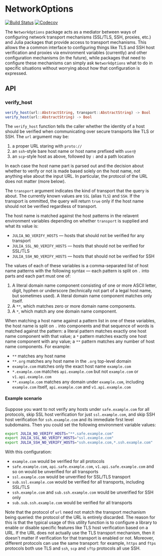 # NetworkOptions

[![Build Status](https://travis-ci.com/JuliaLang/NetworkOptions.jl.svg?branch=master)](https://travis-ci.com/JuliaLang/NetworkOptions.jl)
[![Codecov](https://codecov.io/gh/JuliaLang/NetworkOptions.jl/branch/master/graph/badge.svg)](https://codecov.io/gh/JuliaLang/NetworkOptions.jl)

The `NetworkOptions` package acts as a mediator between ways of configuring
network transport mechanisms (SSL/TLS, SSH, proxies, etc.) and Julia packages
that provide access to transport mechanisms. This allows the a common interface
to configuring things like TLS and SSH host verification and proxies via
environment variables (currently) and other configuration mechanisms (in the
future), while packages that need to configure these mechanisms can simply
ask `NetworkOptions` what to do in specific situations without worrying about
how that configuration is expressed.

## API

### verify_host

```jl
verify_host(url::AbstractString, transport::AbstractString) -> Bool
verify_host(url::AbstractString) -> Bool
```
The `verify_host` function tells the caller whether the identity of a host
should be verified when communicating over secure transports like TLS or SSH.
The `url` argument may be:

1. a proper URL staring with `proto://`
2. an `ssh`-style bare host name or host name prefixed with `user@`
3. an `scp`-style host as above, followed by `:` and a path location

In each case the host name part is parsed out and the decision about whether to
verify or not is made based solely on the host name, not anything else about the
input URL. In particular, the protocol of the URL does not matter (more below).

The `transport` argument indicates the kind of transport that the query is
about. The currently known values are `SSL` (alias `TLS`) and `SSH`. If the
transport is ommitted, the query will return `true` only if the host name should
not be verified regardless of transport.

The host name is matched against the host patterns in the relavent environment
variables depending on whether `transport` is supplied and what its value is:

- `JULIA_NO_VERIFY_HOSTS` — hosts that should not be verified for any transport
- `JULIA_SSL_NO_VERIFY_HOSTS` — hosts that should not be verified for SSL/TLS
- `JULIA_SSH_NO_VERIFY_HOSTS` — hosts that should not be verified for SSH

The values of each of these variables is a comma-separated list of host name
patterns with the following syntax — each pattern is split on `.` into parts and
each part must one of:

1. A literal domain name component consisting of one or more ASCII letter,
   digit, hyphen or underscore (technically not part of a legal host name, but
   sometimes used). A literal domain name component matches only itself.
2. A `**`, which matches zero or more domain name components.
3. A `*`, which match any one domain name component.

When matching a host name against a pattern list in one of these variables, the
host name is split on `.` into components and that sequence of words is matched
against the pattern: a literal pattern matches exactly one host name component
with that value; a `*` pattern matches exactly one host name component with any
value; a `**` pattern matches any number of host name components. For example:

- `**` matches any host name
- `**.org` matches any host name in the `.org` top-level domain
- `example.com` matches only the exact host name `example.com`
- `*.example.com` matches `api.example.com` but not `example.com` or
  `v1.api.example.com`
- `**.example.com` matches any domain under `example.com`, including
  `example.com` itself, `api.example.com` and `v1.api.example.com`

#### Example scenario

Suppose you want to not verify any hosts under `safe.example.com` for all
protocols, skip SSL host verification for just `ssl.example.com`, and skip SSH
host verification for `ssh.example.com` and its immediate first level
subdomains. Then you could set the following environment variable values:
```sh
export JULIA_NO_VERIFY_HOSTS="**.safe.example.com"
export JULIA_SSL_NO_VERIFY_HOSTS="ssl.example.com"
export JULIA_SSH_NO_VERIFY_HOSTS="ssh.example.com,*.ssh.example.com"
```
With this configuration:

- `example.com` would be verified for all protocols
- `safe.example.com`, `api.safe.example.com`, `v1.api.safe.example.com` and so
  on would be unverified for all transports
- `ssl.example.com` would be unverified for SSL/TLS transport
- `sub.ssl.example.com` would be verified for all transports, including SSL/TLS
- `ssh.example.com` and `sub.ssh.example.com` would be unverified for SSH only
- `sub.sub.ssh.example.com` would be verified for all transports

Note that the protocol of `url` need not match the transport mechanism being
queried: the protocol of the URL is entirely discarded. The reason for this is
that the typical usage of this utility function is to configure a library to
enable or disable specific features like TLS host verification based on a URL.
If the URL does not actually use the TLS transport mechanism, then it doesn't
matter if verification for that transport is enabled or not. Moreover, different
protocols can use the same transport: for example, `https` and `ftps` protocols
both use TLS and `ssh`, `scp` and `sftp` protocols all use SSH.
